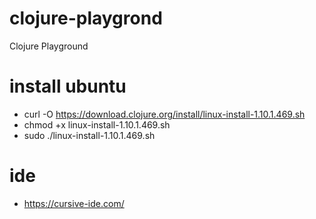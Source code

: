 # clojure-playgrond
Clojure Playground

# install ubuntu
- curl -O https://download.clojure.org/install/linux-install-1.10.1.469.sh
- chmod +x linux-install-1.10.1.469.sh
- sudo ./linux-install-1.10.1.469.sh

# ide
- https://cursive-ide.com/

